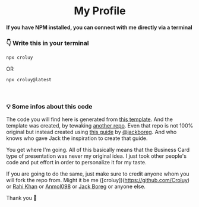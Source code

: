 <h1 align="center">  <strong>My Profile</strong> </h1>
<strong>If you have NPM installed, you can connect with me directly via a terminal</strong>

### <strong>👇 Write this in your terminal</strong>

```bash
npx croluy
```
OR

```bash
npx croluy@latest
```

<br/>

### <strong>💡 Some infos about this code</strong>

The code you will find here is generated from [this template](https://github.com/rahi-khan/npx_card).
And the template was created, by tewaking [another repo](https://github.com/anmol098/npx_card).
Even that repo is not 100% original but instead created using [this guide](https://studioelsa.se/blog/open-source-oss-npx-business-card/) by [@jackboreg](https://github.com/jackboberg/).
And who knows who gave Jack the inspiration to create that guide.

You get where I'm going.
All of this basically means that the Business Card type of presentation was never my original idea.
I just took other people's code and put effort in order to personalize it for my taste.

If you are going to do the same, just make sure to credit anyone whom you will fork the repo from. Might it be me \([croluy]\)(https://github.com/Croluy) or [Rahi Khan](https://github.com/rahi-khan/) or [Anmol098](https://github.com/anmol098/) or [Jack Boreg](https://github.com/jackboberg) or anyone else.

Thank you 🌟
